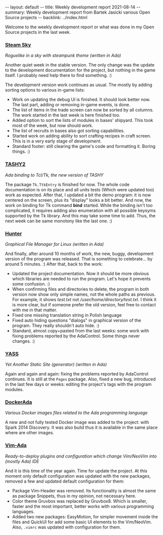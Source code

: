 -- layout: default
-- title: Weekly development report 2021-08-14
-- summary: Weekly development report from Bartek Jasicki various Open Source projects
-- backlink: ../index.html

Welcome to the weekly development report or what was done in my Open Source
projects in the last week.

### [Steam Sky](https://www.laeran.pl/repositories/steamsky)

*Roguelike in a sky with steampunk theme (written in Ada)*

Another quiet week in the stable version. The only change was the update to
the development documentation for the project, but nothing in the game itself.
I probably need help there to find something. :)

The development version work continues as usual. The mostly by adding sorting
options to various in-game lists:

* Work on updating the debug UI is finished. It should look better now. The
  last part, adding or removing in-game events, is done.
* The list of items in the trade screen can now be sorted by all columns. The
  work started in the last week is here finished too.
* Added option to sort the lists of modules in bases' shipyard. This took most
  of the week, but now should work.
* The list of recruits in bases also got sorting capabilities.
* Started work on adding ability to sort crafting recipes in craft screen.
  This is in a very early stage of development.
* Standard footer: still clearing the game's code and formatting it. Boring
  things. :)

### [TASHY2](https://www.laeran.pl/repositories/tashy2)

*Ada binding to Tcl/Tk, the new version of TASHY*

The package `Tk.TtkEntry` is finished for now. The whole code documentation is
on its place and all units tests (Which were updated too) work as expected.
After that, I updated a bit the demo program: it is now centered on the
screen, plus its "display" looks a bit better. And now, the work on binding for
Tk command **bind** started. While the binding isn't too complicated, it
requires adding also enumeration with all possible keysyms supported by the Tk
library. And this may take some time to add. Thus, the next week can be same
monotony like the last one. :)

### [Hunter](https://www.laeran.pl/repositories/hunter)

*Graphical File Manager for Linux (written in Ada)*

And finally, after around 10 months of work, the new, buggy, development
version of the program was released. That is something to celebrate... by
around 5 minutes. :) After that, back to the work:

* Updated the project documentation. Now it should be more obvious which
  libraries are needed to run the program. Let's hope it prevents some
  confusion. :)
* When confirming files and directories to delete, the program in both version
  now show only simple names, not the whole paths as previous. For example, it
  shows *test.txt* not */user/home/directory/test.txt*. I think it is more
  clear, but if someone prefer the old version, feel free to contact with me in
  that matter.
* Fixed one missing translation string in Polish language
* Fixed auto hiding questions "dialogs" in graphical version of the program.
  They really shouldn't auto hide. :)
* Standard, almost copy+pasted from the last weeks: some work with fixing
  problems reported by the AdaControl. Some things never changes. :)

### [YASS](https://www.laeran.pl/repositories/yass)

*Yet Another Static Site (generator) (written in Ada)*

Again and again and again: fixing the problems reported by AdaControl
continues. It is still at the `Pages` package. Also, fixed a new bug,
introduced in the last few days or weeks: editing the project's tags with the
program modules.

### [DockerAda](https://www.laeran.pl/repositories/dockerada)

*Various Docker images files related to the Ada programming language*

A new and not fully tested Docker image was added to the project: with Spark
2014 Discovery. It was also build thus it is available in the same place where
are other images.

### [Vim-Ada](https://github.com/thindil/vim-ada)

*Ready-to-deploy plugins and configuration which change Vim/NeoVim into (mostly
Ada) IDE*

And it is this time of the year again. Time for update the project. At this
moment only default configuration was updated with the new packages, removed a
few and updated default configuration for them:

* Package Vim-Header was removed. Its functionality is almost the same as
  package Snippets, thus in my opinion, not necessary here.
* Color theme Gruvbox was replaced by Gruvbox8. Which is smaller, faster and
  the most important, better works with various programming languages.
* Added two new packages: EasyMotion, for simpler movement inside the files and
  QuickUI for add some basic UI elements to the Vim/NeoVim. Also, `.vimrc` was
  updated with configuration for them.
